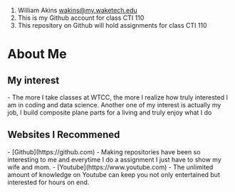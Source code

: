 1. William Akins wakins@my.waketech.edu
2. This is my Github account for class CTI 110
3. This repository on Github will hold assignments for class CTI 110
<h1 id="main_head" class="heading_light">About Me</h1>
<h2 id="main_subhead" class="heading_light">My interest</h2>
- The more I take classes at WTCC, the more I realize how truly interested I am in coding and data science. Another one of my interest is actually my job, I build composite plane parts for a living and truly enjoy what I do
<h2 id="main_subhead" class="heading_light">Websites I Recommened</h2>
- [Github](https://github.com) - Making repositories have been so interesting to me and everytime I do a assignment I just have to show my wife and mom.
- [Youtube](https://www.youtube.com) - The unlimited amount of knowledge on Youtube can keep you not only entertained but interested for hours on end.
